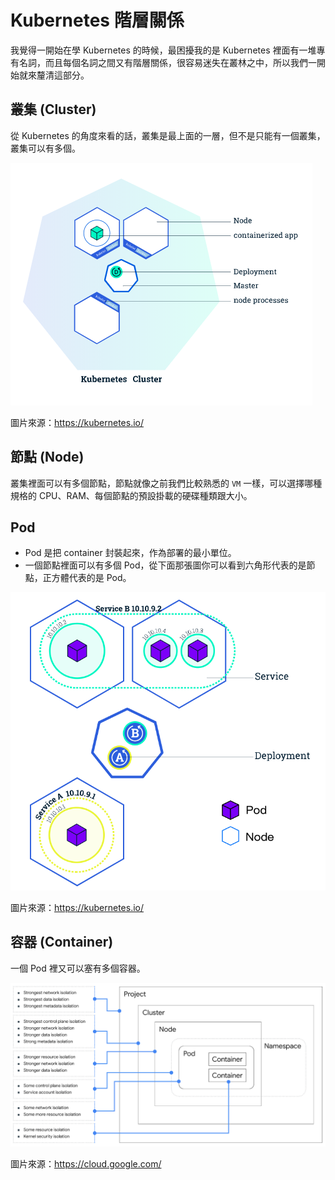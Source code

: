 # Kubernetes 階層關係

我覺得一開始在學 Kubernetes 的時候，最困擾我的是 Kubernetes 裡面有一堆專有名詞，而且每個名詞之間又有階層關係，很容易迷失在叢林之中，所以我們一開始就來釐清這部分。

## 叢集 (Cluster)

從 Kubernetes 的角度來看的話，叢集是最上面的一層，但不是只能有一個叢集，叢集可以有多個。

![](https://raw.githubusercontent.com/alincode/devops-30days-2019/master/assets/cluster.png)

圖片來源：<https://kubernetes.io/>

## 節點 (Node)

叢集裡面可以有多個節點，節點就像之前我們比較熟悉的 `VM` 一樣，可以選擇哪種規格的 CPU、RAM、每個節點的預設掛載的硬碟種類跟大小。

## Pod

- Pod 是把 container 封裝起來，作為部署的最小單位。
- 一個節點裡面可以有多個 Pod，從下面那張圖你可以看到六角形代表的是節點，正方體代表的是 Pod。

![](https://raw.githubusercontent.com/alincode/devops-30days-2019/master/assets/node-with-pod.png)

圖片來源：<https://kubernetes.io/>

## 容器 (Container)

一個 Pod 裡又可以塞有多個容器。

![](https://raw.githubusercontent.com/alincode/devops-30days-2019/master/assets/layer-of-k8s.png)

圖片來源：<https://cloud.google.com/>
